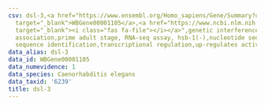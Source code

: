 ```yaml
---
csv: dsl-3,<a href="https://www.ensembl.org/Homo_sapiens/Gene/Summary?db=core;g=WBGene00001105"
  target="_blank">WBGene00001105</a>,<a href="https://www.ncbi.nlm.nih.gov/pubmed/30894454"
  target="_blank"><i class="fas fa-file"></i></a>",genetic interference,functional
  association,prime adult stage, RNA-seq assay, hsb-1(-),nucleotide sequence identification,nucleotide
  sequence identification,transcriptional regulation,up-regulates activity
data_alias: dsl-3
data_id: WBGene00001105
data_numevidence: 1
data_species: Caenorhabditis elegans
data_taxid: '6239'
title: dsl-3
---
```

